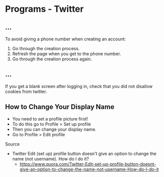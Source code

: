 # Programs - Twitter

## ...

To avoid giving a phone number when creating an account:

1. Go through the creation process.
2. Refresh the page when you get to the phone number. 
3. Go through the creation process again.

## ...

If you get a blank screen after logging in, check that you did not disallow cookies from twitter.

## How to Change Your Display Name

- You need to set a profile picture first!
- To do this go to Profile > Set up profile
- Then you can change your display name.
- Go to Profile > Edit profile

Source

- Twitter Edit (set up) profile button doesn't give an option to change the name (not username). How do I do it?
  - https://www.quora.com/Twitter-Edit-set-up-profile-button-doesnt-give-an-option-to-change-the-name-not-username-How-do-I-do-it 
